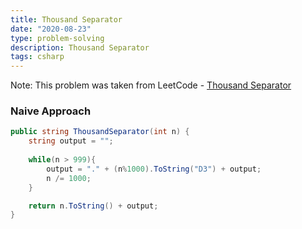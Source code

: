 ```yaml
---
title: Thousand Separator
date: "2020-08-23"
type: problem-solving
description: Thousand Separator
tags: csharp
---
```


Note: This problem was taken from LeetCode - [Thousand Separator](https://leetcode.com/problems/thousand-separator/)

### Naive Approach

```csharp
public string ThousandSeparator(int n) {        
	string output = "";
	
	while(n > 999){
		output = "." + (n%1000).ToString("D3") + output;
		n /= 1000;
	}

	return n.ToString() + output;
}
```
